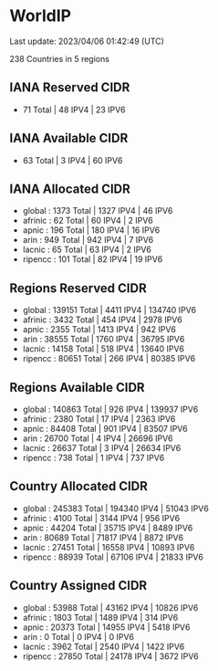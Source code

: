 # WorldIP

Last update: 2023/04/06 01:42:49 (UTC)

238 Countries in 5 regions

## IANA Reserved CIDR

- 71 Total | 48 IPV4 | 23 IPV6

## IANA Available CIDR

- 63 Total | 3 IPV4 | 60 IPV6

## IANA Allocated CIDR

- global : 1373 Total | 1327 IPV4 | 46 IPV6
- afrinic : 62 Total | 60 IPV4 | 2 IPV6
- apnic : 196 Total | 180 IPV4 | 16 IPV6
- arin : 949 Total | 942 IPV4 | 7 IPV6
- lacnic : 65 Total | 63 IPV4 | 2 IPV6
- ripencc : 101 Total | 82 IPV4 | 19 IPV6

## Regions Reserved CIDR

- global : 139151 Total | 4411 IPV4 | 134740 IPV6
- afrinic : 3432 Total | 454 IPV4 | 2978 IPV6
- apnic : 2355 Total | 1413 IPV4 | 942 IPV6
- arin : 38555 Total | 1760 IPV4 | 36795 IPV6
- lacnic : 14158 Total | 518 IPV4 | 13640 IPV6
- ripencc : 80651 Total | 266 IPV4 | 80385 IPV6

## Regions Available CIDR

- global : 140863 Total | 926 IPV4 | 139937 IPV6
- afrinic : 2380 Total | 17 IPV4 | 2363 IPV6
- apnic : 84408 Total | 901 IPV4 | 83507 IPV6
- arin : 26700 Total | 4 IPV4 | 26696 IPV6
- lacnic : 26637 Total | 3 IPV4 | 26634 IPV6
- ripencc : 738 Total | 1 IPV4 | 737 IPV6

## Country Allocated CIDR

- global : 245383 Total | 194340 IPV4 | 51043 IPV6
- afrinic : 4100 Total | 3144 IPV4 | 956 IPV6
- apnic : 44204 Total | 35715 IPV4 | 8489 IPV6
- arin : 80689 Total | 71817 IPV4 | 8872 IPV6
- lacnic : 27451 Total | 16558 IPV4 | 10893 IPV6
- ripencc : 88939 Total | 67106 IPV4 | 21833 IPV6

## Country Assigned CIDR

- global : 53988 Total | 43162 IPV4 | 10826 IPV6
- afrinic : 1803 Total | 1489 IPV4 | 314 IPV6
- apnic : 20373 Total | 14955 IPV4 | 5418 IPV6
- arin : 0 Total | 0 IPV4 | 0 IPV6
- lacnic : 3962 Total | 2540 IPV4 | 1422 IPV6
- ripencc : 27850 Total | 24178 IPV4 | 3672 IPV6
